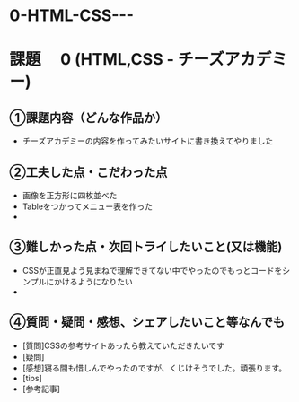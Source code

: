 # 0-HTML-CSS--- 

# 課題　 0 (HTML,CSS - チーズアカデミー)

## ①課題内容（どんな作品か）
- チーズアカデミーの内容を作ってみたいサイトに書き換えてやりました

## ②工夫した点・こだわった点
- 画像を正方形に四枚並べた
- Tableをつかってメニュー表を作った
- 

## ③難しかった点・次回トライしたいこと(又は機能)
- CSSが正直見よう見まねで理解できてない中でやったのでもっとコードをシンプルにかけるようになりたい
- 

## ④質問・疑問・感想、シェアしたいこと等なんでも
- [質問]CSSの参考サイトあったら教えていただきたいです
- [疑問]
- [感想]寝る間も惜しんでやったのですが、くじけそうでした。頑張ります。
- [tips]
- [参考記事]
